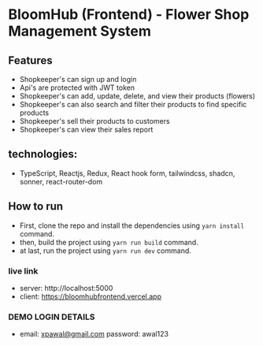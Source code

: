 # BloomHub (Frontend) - Flower Shop Management System

## Features

- Shopkeeper's can sign up and login
- Api's are protected with JWT token
- Shopkeeper's can add, update, delete, and view their products (flowers)
- Shopkeeper's can also search and filter their products to find specific products
- Shopkeeper's sell their products to customers
- Shopkeeper's can view their sales report

## technologies:

- TypeScript, Reactjs, Redux, React hook form, tailwindcss, shadcn, sonner, react-router-dom

## How to run

- First, clone the repo and install the dependencies using `yarn install` command.
- then, build the project using `yarn run build` command.
- at last, run the project using `yarn run dev` command.

### live link

- server: http://localhost:5000
- client: https://bloomhubfrontend.vercel.app

### DEMO LOGIN DETAILS

- email: xpawal@gmail.com
  password: awal123
